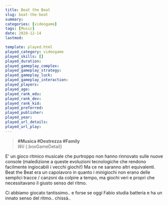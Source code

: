 ```yaml
---
title: Beat the Beat
slug: beat-the-beat
summary: 
categories: [videogame]
tags: [Music]
date: 2020-12-14
lastmod: 

template: played.html
played_category: videogame
played_skills: []
played_duration: 
played_gameplay_complex: 
played_gameplay_strategy: 
played_gameplay_luck: 
played_gameplay_interaction: 
played_players: 
played_age: 
played_rank_edu: 
played_rank_dev: 
played_rank_kid: 
played_preferred: 
played_publisher: 
played_year: 
played_url_details: 
played_url_play: 
---
```


> **#Musica #Destrezza #Family**  
> *Wii* 
{.boxGameDetail}

E' un gioco ritmico musicale che purtroppo non hanno rinnovato sulle nuove console (maledizione a queste evoluzioni tecnologiche che rendono facilmente ingiocabili i vecchi giochi!)
Ma ce ne saranno altri equivalenti.
Beat the Beat era un capolavoro in quanto i minigiochi non erano delle semplici tracce / canzoni da colpire a tempo, ma giochi veri e propri che necessitavano il giusto senso del ritmo.

Ci abbiamo giocato tantissimo.. e forse se oggi Fabio studia batteria e ha un innato senso del ritmo.. chissà..


